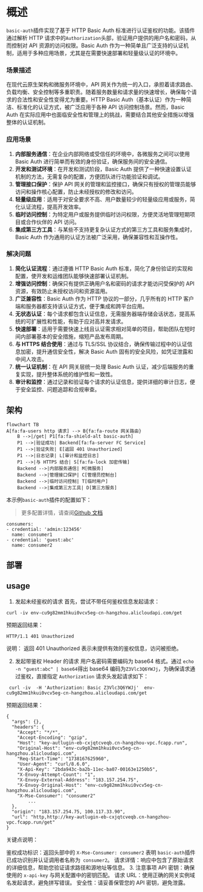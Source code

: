 # 概述

`basic-auth`插件实现了基于 HTTP Basic Auth 标准进行认证鉴权的功能。该插件通过解析 HTTP 请求中的`Authorization`头部，验证用户提供的用户名和密码，从而控制对 API 资源的访问权限。Basic Auth 作为一种简单且广泛支持的认证机制，适用于多种应用场景，尤其是在需要快速部署和轻量级认证的环境中。

### 场景描述

在现代云原生架构和微服务环境中，API 网关作为统一的入口，承担着请求路由、负载均衡、安全控制等多重职责。随着服务数量和请求量的快速增长，确保每个请求的合法性和安全性变得尤为重要。HTTP Basic Auth（基本认证）作为一种简洁、标准化的认证方式，被广泛应用于各种 API 访问控制场景。然而，Basic Auth 在实际应用中也面临安全性和管理上的挑战，需要结合其他安全措施以增强整体的认证机制。

### 应用场景

1. **内部服务通信**：在企业内部网络或受信任的环境中，各微服务之间可以使用 Basic Auth 进行简单而有效的身份验证，确保服务间的安全通信。
2. **开发和测试环境**：在开发和测试阶段，Basic Auth 提供了一种快速设置认证机制的方法，无需复杂的配置，方便团队进行功能验证和调试。
3. **管理接口保护**：保护 API 网关的管理和监控接口，确保只有授权的管理员能够访问和操作核心配置，防止未经授权的修改和访问。
4. **轻量级应用**：适用于对安全要求不高、用户数量较少的轻量级应用或服务，简化认证流程，提高开发效率。
5. **临时访问控制**：为特定用户或服务提供临时访问权限，方便灵活地管理短期项目或合作伙伴的 API 访问。
6. **集成第三方工具**：与某些不支持更复杂认证方式的第三方工具和服务集成时，Basic Auth 作为通用的认证方法被广泛采用，确保兼容性和互操作性。

### 解决问题

1. **简化认证流程**：通过遵循 HTTP Basic Auth 标准，简化了身份验证的实现和配置，使开发和运维团队能够快速部署认证机制。
2. **增强访问控制**：确保只有提供正确用户名和密码的请求才能访问受保护的 API 资源，有效防止未授权访问和资源滥用。
3. **广泛兼容性**：Basic Auth 作为 HTTP 协议的一部分，几乎所有的 HTTP 客户端和服务器都支持该认证方式，便于集成和跨平台应用。
4. **无状态认证**：每个请求都包含认证信息，无需服务器端存储会话状态，提高系统的可扩展性和性能，有助于应对高并发请求。
5. **快速部署**：适用于需要快速上线且认证需求相对简单的项目，帮助团队在短时间内部署基本的安全措施，缩短产品发布周期。
6. **与 HTTPS 结合使用**：通过与 TLS/SSL 协议结合，确保传输过程中的认证信息加密，提升通信安全性，解决 Basic Auth 固有的安全风险，如凭证泄露和中间人攻击。
7. **统一认证机制**：在 API 网关层统一处理 Basic Auth 认证，减少后端服务的重复实现，提升整体系统的维护性和一致性。
8. **审计和监控**：通过记录和验证每个请求的认证信息，提供详细的审计日志，便于安全监控、问题追踪和合规审查。

## 架构

```mermaid
flowchart TB
A[fa:fa-users http 请求] --> B{fa:fa-route 网关路由}
	B -->|/get| P1[fa:fa-shield-alt basic-auth]
	P1 -->|验证成功| Backend[fa:fa-server FC Service]
	P1 -->|验证失败| E[返回 401 Unauthorized]
	P1 -->|日志记录| L[审计和监控日志]
	P1 -->|与 HTTPS 结合| S[fa:fa-lock 加密传输]
	Backend -->|内部服务通信| M[微服务]
	Backend -->|管理接口保护| C[管理员控制台]
	Backend -->|临时访问控制| T[临时用户]
	Backend -->|集成第三方工具| D[第三方服务]
```

本示例`basic-auth`插件的配置如下：

> 更多配置详情，请查阅[Github 文档](https://github.com/alibaba/higress/blob/main/plugins/wasm-go/extensions/basic-auth/README.md)

```
consumers:
- credential: 'admin:123456'
  name: consumer1
- credential: 'guest:abc'
  name: consumer2
```

## 部署

## usage

1. 发起未经鉴权的请求
   首先，尝试不带任何鉴权信息发起请求：

```
curl -iv env-cu9g82mm1hkui0vcv5eg-cn-hangzhou.alicloudapi.com/get
```

预期返回结果：

```
HTTP/1.1 401 Unauthorized
```

说明：
返回 401 Unauthorized 表示未提供有效的鉴权信息，访问被拒绝。

2. 发起带鉴权 Header 的请求
   用户名密码需要编码为 base64 格式。通过 `echo -n "guest:abc" | base64`得出 base64 编码为`Z3Vlc3Q6YWJj`，为确保请求通过鉴权，直接指定 `Authorization` 请求头发起请求如下：

```
 curl -iv  -H 'Authorization: Basic Z3Vlc3Q6YWJj'  env-cu9g82mm1hkui0vcv5eg-cn-hangzhou.alicloudapi.com/get
```

预期返回结果：

```
{
  "args": {},
  "headers": {
    "Accept": "*/*",
    "Accept-Encoding": "gzip",
    "Host": "key-autlugin-eb-cxjqtcveqb.cn-hangzhou-vpc.fcapp.run",
    "Original-Host": "env-cu9g82mm1hkui0vcv5eg-cn-hangzhou.alicloudapi.com",
    "Req-Start-Time": "1738167625960",
    "User-Agent": "curl/8.6.0",
    "X-Api-Key": "2bda943c-ba2b-11ec-ba07-00163e1250b5",
    "X-Envoy-Attempt-Count": "1",
    "X-Envoy-External-Address": "183.157.254.75",
    "X-Envoy-Original-Host": "env-cu9g82mm1hkui0vcv5eg-cn-hangzhou.alicloudapi.com",
    "X-Mse-Consumer": "consumer2"
		...
  },
  "origin": "183.157.254.75, 100.117.33.90",
  "url": "http,http://key-autlugin-eb-cxjqtcveqb.cn-hangzhou-vpc.fcapp.run/get"
}
```

关键点说明：

鉴权成功标识：返回头部中的 `X-Mse-Consumer: consumer2` 表明 `basic-auth`插件已成功识别并认证调用者名称为` consumer2`。
请求详情：响应中包含了原始请求的详细信息，帮助您验证请求路径和源地址等信息。 3. 注意事项
API 密钥：确保使用的 `x-api-key` 与网关配置中的密钥匹配。
请求 URL：使用正确的网关实例域名发起请求，避免拼写错误。
安全性：请妥善保管您的 API 密钥，避免泄露。

